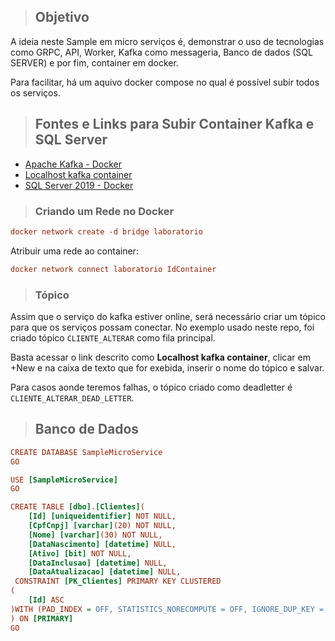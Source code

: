 >## Objetivo

A ideia neste Sample em micro serviços é, demonstrar o uso de tecnologias como GRPC, API, Worker, Kafka como messageria, Banco de dados (SQL SERVER) e por fim, container em docker.

Para facilitar, há um aquivo docker compose no qual é possível subir todos os serviços.

>## Fontes e Links para Subir Container Kafka e SQL Server

* [Apache Kafka - Docker](https://medium.com/azure-na-pratica/apache-kafka-kafdrop-docker-compose-montando-rapidamente-um-ambiente-para-testes-606cc76aa66)
* [Localhost kafka container](http://localhost:19000/)
* [SQL Server 2019 - Docker](https://docs.microsoft.com/pt-br/sql/linux/quickstart-install-connect-docker?view=sql-server-ver15&pivots=cs1-bash)

>### Criando um Rede no Docker

``` ini
docker network create -d bridge laboratorio

```

Atribuir uma rede ao container: 
``` ini
docker network connect laboratorio IdContainer
```

>### Tópico
Assim que o serviço do kafka estiver online, será necessário criar um tópico para que os serviços possam conectar. No exemplo usado neste repo, foi criado tópico ```CLIENTE_ALTERAR``` como fila principal.

Basta acessar o link descrito como **Localhost kafka container**, clicar em +New e na caixa de texto que for exebida, inserir o nome do tópico e salvar.

Para casos aonde teremos falhas, o tópico criado como deadletter é ```CLIENTE_ALTERAR_DEAD_LETTER```. 

>## Banco de Dados

``` ini
CREATE DATABASE SampleMicroService
GO

USE [SampleMicroService]
GO

CREATE TABLE [dbo].[Clientes](
	[Id] [uniqueidentifier] NOT NULL,
	[CpfCnpj] [varchar](20) NOT NULL,
	[Nome] [varchar](30) NOT NULL,
	[DataNascimento] [datetime] NULL,
	[Ativo] [bit] NOT NULL,
	[DataInclusao] [datetime] NULL,
	[DataAtualizacao] [datetime] NULL,
 CONSTRAINT [PK_Clientes] PRIMARY KEY CLUSTERED 
(
	[Id] ASC
)WITH (PAD_INDEX = OFF, STATISTICS_NORECOMPUTE = OFF, IGNORE_DUP_KEY = OFF, ALLOW_ROW_LOCKS = ON, ALLOW_PAGE_LOCKS = ON, OPTIMIZE_FOR_SEQUENTIAL_KEY = OFF) ON [PRIMARY]
) ON [PRIMARY]
GO

```
